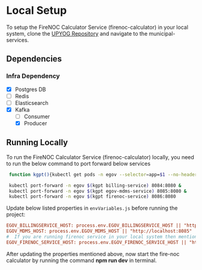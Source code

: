 # Local Setup

To setup the FireNOC Calculator Service (firenoc-calculator) in your local system, clone the [UPYOG Repository](https://github.com/upyog/UPYOG) and navigate to the municipal-services.

## Dependencies

### Infra Dependency

- [x] Postgres DB
- [ ] Redis
- [ ] Elasticsearch
- [x] Kafka
  - [ ] Consumer
  - [x] Producer

## Running Locally

To run the FireNOC Calculator Service (firenoc-calculator) locally, you need to run the below command to port forward below services

```bash
 function kgpt(){kubectl get pods -n egov --selector=app=$1 --no-headers=true | head -n1 | awk '{print $1}'}

 kubectl port-forward -n egov $(kgpt billing-service) 8084:8080 &
 kubectl port-forward -n egov $(kgpt egov-mdms-service) 8085:8080 &
 kubectl port-forward -n egov $(kgpt firenoc-service) 8086:8080
``` 

Update below listed properties in `envVariables.js` before running the project:

```ini
EGOV_BILLINGSERVICE_HOST: process.env.EGOV_BILLINGSERVICE_HOST || "http://localhost:8084"
EGOV_MDMS_HOST: process.env.EGOV_MDMS_HOST || "http://localhost:8085"
#  If you are running firenoc service in your local system then mention server port of it
EGOV_FIRENOC_SERVICE_HOST: process.env.EGOV_FIRENOC_SERVICE_HOST || "http://localhost:8086",
```

After updating the properties mentioned above, now start the fire-noc calculator by running the command **npm run dev** in terminal.
